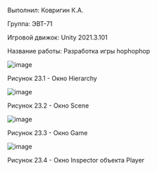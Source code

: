 Выполнил: Ковригин К.А.

Группа: ЭВТ-71

Игровой движок: Unity 2021.3.101

Название работы: Разработка игры hophophop

![image](https://user-images.githubusercontent.com/119486614/205434417-9805e52c-efcd-4ebd-a9c9-a4c28f256915.png)

Рисунок 23.1 - Окно Hierarchy

![image](https://user-images.githubusercontent.com/119486614/205434425-6f91a39a-15be-410f-8288-68d1f265acdb.png)

Рисунок 23.2 - Окно Scene

![image](https://user-images.githubusercontent.com/119486614/205434427-8558d3b5-1a01-4385-88f4-775e591d427d.png)

Рисунок 23.3 - Окно Game

![image](https://user-images.githubusercontent.com/119486614/205434432-2d5b0a60-7ca6-463b-bbba-76a196b2871d.png)

Рисунок 23.4 - Окно Inspector объекта Player
